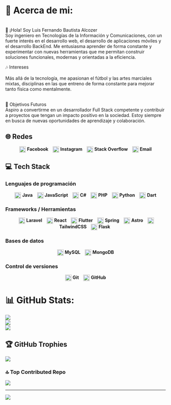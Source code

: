 # 💫 Acerca de mi:
<br>👋 ¡Hola! Soy Luis Fernando Bautista Alcozer<br>
Soy ingeniero en Tecnologías de la Información y Comunicaciones, con un fuerte interés en el desarrollo web, el desarrollo de aplicaciones móviles y el desarrollo BackEnd. Me entusiasma aprender de forma constante y experimentar con nuevas herramientas que me permitan construir soluciones funcionales, modernas y orientadas a la eficiencia.

🎶 Intereses  
<br>
Más allá de la tecnología, me apasionan el fútbol y las artes marciales mixtas, disciplinas en las que entreno de forma constante para mejorar tanto física como mentalmente.
<br><br>

🎯 Objetivos Futuros
<br>
Aspiro a convertirme en un desarrollador Full Stack competente y contribuir a proyectos que tengan un impacto positivo en la sociedad. Estoy siempre en busca de nuevas oportunidades de aprendizaje y colaboración.


## 🌐 Redes

<p align="center">
  <a href="https://www.facebook.com/luisfernando.bautista.09" target="_blank" aria-label="Facebook" style="margin:5px; text-decoration: none; color: inherit;">
    <img src="https://svgl.app/library/facebook.svg" alt="Facebook" width="20" height="20" style="vertical-align: middle;" /> <strong>Facebook</strong>
  </a>
  <a href="https://www.instagram.com/bautistalf.wav/" target="_blank" aria-label="Instagram" style="margin:5px; text-decoration: none; color: inherit;">
    <img src="https://svgl.app/library/instagram_dark.svg" alt="Instagram" width="20" height="20" style="vertical-align: middle;" /> <strong>Instagram</strong>
  </a>
  <a href="https://stackoverflow.com/users/23327633/luis-fernando" target="_blank" aria-label="Stack Overflow" style="margin:5px; text-decoration: none; color: inherit;">
    <img src="https://svgl.app/library/stackoverflow.svg" alt="Stack Overflow" width="20" height="20" style="vertical-align: middle;" /> <strong>Stack Overflow</strong>
  </a>
  <a href="mailto:lfernandob09@gmail.com" target="_blank" aria-label="Email" style="margin:5px; text-decoration: none; color: inherit;">
    <img src="https://svgl.app/library/gmail.svg" alt="Email" width="20" height="20" style="vertical-align: middle;" /> <strong>Email</strong>
  </a>
</p>

## 💻 Tech Stack

### Lenguajes de programación

<p align="center">
  <span style="margin:5px;">
    <img src="https://svgl.app/library/java.svg" alt="Java" width="20" height="20" style="vertical-align: middle;" /> <strong>Java</strong>
  </span>
  <span style="margin:5px;">
    <img src="https://svgl.app/library/javascript.svg" alt="JavaScript" width="20" height="20" style="vertical-align: middle;" /> <strong>JavaScript</strong>
  </span>
  <span style="margin:5px;">
    <img src="https://svgl.app/library/csharp.svg" alt="C#" width="20" height="20" style="vertical-align: middle;" /> <strong>C#</strong>
  </span>
  <span style="margin:5px;">
    <img src="https://svgl.app/library/php_dark.svg" alt="PHP" width="20" height="20" style="vertical-align: middle;" /> <strong>PHP</strong>
  </span>
  <span style="margin:5px;">
    <img src="https://svgl.app/library/python.svg" alt="Python" width="20" height="20" style="vertical-align: middle;" /> <strong>Python</strong>
  </span>
  <span style="margin:5px;">
    <img src="https://svgl.app/library/dart.svg" alt="Dart" width="20" height="20" style="vertical-align: middle;" /> <strong>Dart</strong>
  </span>
</p>

### Frameworks / Herramientas

<p align="center">
  <span style="margin:5px;">
    <img src="https://svgl.app/library/laravel.svg" alt="Laravel" width="20" height="20" style="vertical-align: middle;" /> <strong>Laravel</strong>
  </span>
  <span style="margin:5px;">
    <img src="https://svgl.app/library/react_light.svg" alt="React" width="20" height="20" style="vertical-align: middle;" /> <strong>React</strong>
  </span>
  <span style="margin:5px;">
    <img src="https://svgl.app/library/flutter.svg" alt="Flutter" width="20" height="20" style="vertical-align: middle;" /> <strong>Flutter</strong>
  </span>
  <span style="margin:5px;">
    <img src="https://svgl.app/library/spring.svg" alt="Spring" width="20" height="20" style="vertical-align: middle;" /> <strong>Spring</strong>
  </span>
  <span style="margin:5px;">
    <img src="https://svgl.app/library/astro_dark.svg" alt="Astro" width="20" height="20" style="vertical-align: middle;" /> <strong>Astro</strong>
  </span>
  <span style="margin:5px;">
    <img src="https://svgl.app/library/tailwindcss.svg" alt="TailwindCSS" width="20" height="20" style="vertical-align: middle;" /> <strong>TailwindCSS</strong>
  </span>
  <span style="margin:5px;">
    <img src="https://svgl.app/library/flask-dark.svg" alt="Flask" width="20" height="20" style="vertical-align: middle;" /> <strong>Flask</strong>
  </span>
</p>

### Bases de datos

<p align="center">
  <span style="margin:5px;">
    <img src="https://svgl.app/library/mysql.svg" alt="MySQL" width="20" height="20" style="vertical-align: middle;" /> <strong>MySQL</strong>
  </span>
  <span style="margin:5px;">
    <img src="https://svgl.app/library/mongodb.svg" alt="MongoDB" width="20" height="20" style="vertical-align: middle;" /> <strong>MongoDB</strong>
  </span>
</p>

### Control de versiones

<p align="center">
  <span style="margin:5px;">
    <img src="https://svgl.app/library/git.svg" alt="Git" width="20" height="20" style="vertical-align: middle;" /> <strong>Git</strong>
  </span>
  <span style="margin:5px;">
    <img src="https://svgl.app/library/github_dark.svg" alt="GitHub" width="20" height="20" style="vertical-align: middle;" /> <strong>GitHub</strong>
  </span>
</p>



# 📊 GitHub Stats:
![](https://github-readme-stats.vercel.app/api?username=FerFerFer35&theme=dark&hide_border=true&include_all_commits=false&count_private=false)<br/>
![](https://github-readme-streak-stats.herokuapp.com/?user=FerFerFer35&theme=dark&hide_border=true)<br/>
![](https://github-readme-stats.vercel.app/api/top-langs/?username=FerFerFer35&theme=dark&hide_border=true&include_all_commits=false&count_private=false&layout=compact)

## 🏆 GitHub Trophies
![](https://github-profile-trophy.vercel.app/?username=FerFerFer35&theme=radical&no-frame=false&no-bg=true&margin-w=4)

### 🔝 Top Contributed Repo
![](https://github-contributor-stats.vercel.app/api?username=FerFerFer35&limit=5&theme=dark&combine_all_yearly_contributions=true)

---
[![](https://visitcount.itsvg.in/api?id=FerFerFer35&icon=0&color=0)](https://visitcount.itsvg.in)

<!-- Proudly created with GPRM ( https://gprm.itsvg.in ) -->
